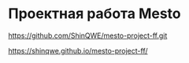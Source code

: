 # Проектная работа Mesto

https://github.com/ShinQWE/mesto-project-ff.git

https://shinqwe.github.io/mesto-project-ff/
